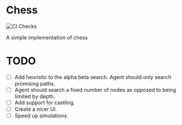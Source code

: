 # Chess
![CI Checks](https://github.com/laegsgaardTroels/chess/workflows/CI%20Checks/badge.svg)

A simple implementation of chess

# TODO

- [ ] Add heuristic to the alpha beta search. Agent should only search promising paths.
- [ ] Agent should search a fixed number of nodes as opposed to being limited by depth.
- [ ] Add support for castling.
- [ ] Create a nicer UI.
- [ ] Speed up simulations.
